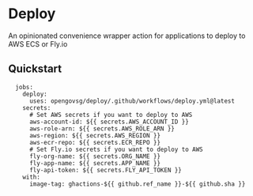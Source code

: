 # Deploy

An opinionated convenience wrapper action for applications to deploy to AWS ECS or Fly.io

## Quickstart

```
  jobs:
    deploy:
      uses: opengovsg/deploy/.github/workflows/deploy.yml@latest
    secrets:
      # Set AWS secrets if you want to deploy to AWS
      aws-account-id: ${{ secrets.AWS_ACCOUNT_ID }}
      aws-role-arn: ${{ secrets.AWS_ROLE_ARN }}
      aws-region: ${{ secrets.AWS_REGION }}
      aws-ecr-repo: ${{ secrets.ECR_REPO }}
      # Set Fly.io secrets if you want to deploy to AWS
      fly-org-name: ${{ secrets.ORG_NAME }}
      fly-app-name: ${{ secrets.APP_NAME }}
      fly-api-token: ${{ secrets.FLY_API_TOKEN }}
    with:
      image-tag: ghactions-${{ github.ref_name }}-${{ github.sha }}
```